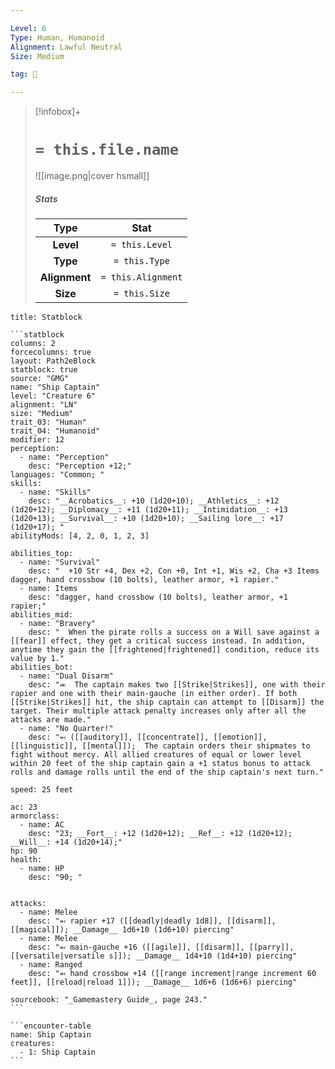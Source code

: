 ```yaml
---

Level: 6
Type: Human, Humanoid
Alignment: Lawful Neutral
Size: Medium

tag: 👹

---
```


> [!infobox]+
> #  `= this.file.name`
> ![[image.png|cover hsmall]]
> ##### Stats
> Type | Stat |
> :---:|:---:|
> **Level** | `= this.Level` |
> **Type** | `= this.Type` |
> **Alignment** | `= this.Alignment` |
> **Size** | `= this.Size` |



````ad-info
title: Statblock

```statblock
columns: 2
forcecolumns: true
layout: Path2eBlock
statblock: true
source: "GMG"
name: "Ship Captain"
level: "Creature 6"
alignment: "LN"
size: "Medium"
trait_03: "Human"
trait_04: "Humanoid"
modifier: 12
perception:
  - name: "Perception"
    desc: "Perception +12;"
languages: "Common; "
skills:
  - name: "Skills"
    desc: "__Acrobatics__: +10 (1d20+10); __Athletics__: +12 (1d20+12); __Diplomacy__: +11 (1d20+11); __Intimidation__: +13 (1d20+13); __Survival__: +10 (1d20+10); __Sailing lore__: +17 (1d20+17); "
abilityMods: [4, 2, 0, 1, 2, 3]

abilities_top:
  - name: "Survival"
    desc: "  +10 Str +4, Dex +2, Con +0, Int +1, Wis +2, Cha +3 Items dagger, hand crossbow (10 bolts), leather armor, +1 rapier."
  - name: Items
    desc: "dagger, hand crossbow (10 bolts), leather armor, +1 rapier;"
abilities_mid:
  - name: "Bravery"
    desc: "  When the pirate rolls a success on a Will save against a [[fear]] effect, they get a critical success instead. In addition, anytime they gain the [[frightened|frightened]] condition, reduce its value by 1."
abilities_bot:
  - name: "Dual Disarm"
    desc: "⬺  The captain makes two [[Strike|Strikes]], one with their rapier and one with their main-gauche (in either order). If both [[Strike|Strikes]] hit, the ship captain can attempt to [[Disarm]] the target. Their multiple attack penalty increases only after all the attacks are made."
  - name: "No Quarter!"
    desc: "⬻ ([[auditory]], [[concentrate]], [[emotion]], [[linguistic]], [[mental]]);  The captain orders their shipmates to fight without mercy. All allied creatures of equal or lower level within 20 feet of the ship captain gain a +1 status bonus to attack rolls and damage rolls until the end of the ship captain's next turn."

speed: 25 feet

ac: 23
armorclass:
  - name: AC
    desc: "23; __Fort__: +12 (1d20+12); __Ref__: +12 (1d20+12); __Will__: +14 (1d20+14);"
hp: 90
health:
  - name: HP
    desc: "90; "


attacks:
  - name: Melee
    desc: "⬻ rapier +17 ([[deadly|deadly 1d8]], [[disarm]], [[magical]]); __Damage__ 1d6+10 (1d6+10) piercing"
  - name: Melee
    desc: "⬻ main-gauche +16 ([[agile]], [[disarm]], [[parry]], [[versatile|versatile s]]); __Damage__ 1d4+10 (1d4+10) piercing"
  - name: Ranged
    desc: "⬻ hand crossbow +14 ([[range increment|range increment 60 feet]], [[reload|reload 1]]); __Damage__ 1d6+6 (1d6+6) piercing"

sourcebook: "_Gamemastery Guide_, page 243."
```

```encounter-table
name: Ship Captain
creatures:
  - 1: Ship Captain
```

````


